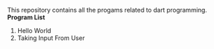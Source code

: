 This repository contains all the progams related to dart programming.
<b>Program List</b>
1. Hello World
2. Taking Input From User